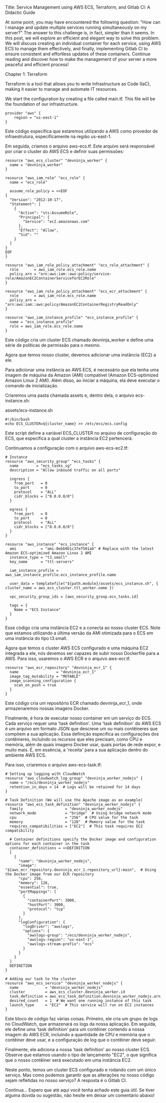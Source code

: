 Title: Service Management using AWS ECS, Terraform, and Gitlab CI: A Didactic Guide

At some point, you may have encountered the following question: "How can I manage and update multiple services running simultaneously on my server?" The answer to this challenge is, in fact, simpler than it seems. In this post, we will explore an efficient and elegant way to solve this problem. We will discuss creating an individual container for each service, using AWS ECS to manage them effectively, and finally, implementing Gitlab CI to ensure consistent and effortless updates of these containers. Continue reading and discover how to make the management of your server a more peaceful and efficient process!

Chapter 1: Terraform

Terraform is a tool that allows you to write Infrastructure as Code (IaC), making it easier to manage and automate IT resources.

We start the configuration by creating a file called main.tf. This file will be the foundation of our infrastructure.

```
provider "aws" {
    region = "us-east-1"
}
```

Este código especifica que estaremos utilizando a AWS como provedor de infraestrutura, especificamente na região us-east-1.

Em seguida, criamos o arquivo aws-ecs.tf. Este arquivo será responsável por criar o cluster do AWS ECS e definir suas permissões:

```
resource "aws_ecs_cluster" "devninja_worker" {
  name = "devninja_worker"
}

resource "aws_iam_role" "ecs_role" {
  name = "ecs_role"

  assume_role_policy = <<EOF
{
  "Version": "2012-10-17",
  "Statement": [
    {
      "Action": "sts:AssumeRole",
      "Principal": {
        "Service": "ec2.amazonaws.com"
      },
      "Effect": "Allow",
      "Sid": ""
    }
  ]
}
EOF
}

resource "aws_iam_role_policy_attachment" "ecs_role_attachment" {
  role       = aws_iam_role.ecs_role.name
  policy_arn = "arn:aws:iam::aws:policy/service-role/AmazonEC2ContainerServiceforEC2Role"
}

resource "aws_iam_role_policy_attachment" "ecs_ecr_attachment" {
  role       = aws_iam_role.ecs_role.name
  policy_arn = "arn:aws:iam::aws:policy/AmazonEC2ContainerRegistryReadOnly"
}

resource "aws_iam_instance_profile" "ecs_instance_profile" {
  name = "ecs_instance_profile"
  role = aws_iam_role.ecs_role.name
}
```

Este código cria um cluster ECS chamado devninja_worker e define uma série de políticas de permissão para o mesmo.

Agora que temos nosso cluster, devemos adicionar uma instância (EC2) a ele.

Para adicionar uma instância ao AWS ECS, é necessário que ela tenha uma imagem de máquina da Amazon (AMI) compatível (Amazon ECS-optimized Amazon Linux 2 AMI). Além disso, ao iniciar a máquina, ela deve executar o comando de inicialização.

Criaremos uma pasta chamada assets e, dentro dela, o arquivo ecs-instance.sh:

assets/ecs-instance.sh

```
#!/bin/bash
echo ECS_CLUSTER=${cluster_name} >> /etc/ecs/ecs.config
```

Este script define a variável ECS_CLUSTER no arquivo de configuração do ECS, que especifica a qual cluster a instância EC2 pertencerá.

Continuamos a configuração com o arquivo aws-ecs-ec2.tf:

```
# Instance
resource "aws_security_group" "ecs_tasks" {
  name        = "ecs_tasks_sg"
  description = "Allow inbound traffic on all ports"

  ingress {
    from_port   = 0
    to_port     = 0
    protocol    = "ALL"
    cidr_blocks = ["0.0.0.0/0"]
  }

  egress {
    from_port   = 0
    to_port     = 0
    protocol    = "ALL"
    cidr_blocks = ["0.0.0.0/0"]
  }
}

resource "aws_instance" "ecs_instance" {
  ami           = "ami-0ebb9b1c37ef501ab" # Replace with the latest Amazon ECS-optimized Amazon Linux 2 AMI
  instance_type = "t3.small"
  key_name      = "ttl-servers"

  iam_instance_profile = aws_iam_instance_profile.ecs_instance_profile.name

  user_data = templatefile("${path.module}/assets/ecs_instance.sh", { cluster_name = aws_ecs_cluster.ttl_worker.name })

  vpc_security_group_ids = [aws_security_group.ecs_tasks.id]

  tags = {
    Name = "ECS Instance"
  }
}
```

Esse código cria uma instância EC2 e a conecta ao nosso cluster ECS. Note que estamos utilizando a última versão da AMI otimizada para o ECS em uma instância do tipo t3.small.

Agora que temos o cluster AWS ECS configurado e uma máquina EC2 integrada a ele, nós devemos ser capazes de subir nosso Dockerfile para a AWS. Para isso, usaremos o AWS ECR e o arquivo aws-ecr.tf.

```
resource "aws_ecr_repository" "devninja_ecr_1" {
  name                 = "devninja_ecr_1"
  image_tag_mutability = "MUTABLE"
  image_scanning_configuration {
    scan_on_push = true
  }
}
```

Este código cria um repositório ECR chamado devninja_ecr_1, onde armazenaremos nossas imagens Docker.

Finalmente, é hora de executar nosso container em um serviço do ECS. Cada serviço requer uma 'task definition'. Uma 'task definition' do AWS ECS é um arquivo em formato JSON que descreve um ou mais contêineres que compõem a sua aplicação. Essa definição especifica as configurações dos contêineres, incluindo os recursos que eles precisam, como CPU e memória, além de quais imagens Docker usar, quais portas de rede expor, e muito mais. É, em essência, a 'receita' para a sua aplicação dentro do ambiente AWS ECS.

Para isso, criaremos o arquivo aws-ecs-task.tf:

```
# Setting up logging with CloudWatch
resource "aws_cloudwatch_log_group" "devninja_worker_nodejs" {
  name = "/ecs/devninja_worker_nodejs"
  retention_in_days = 14  # Logs will be retained for 14 days
}

# Task Definition (We will use the Apache image as an example)
resource "aws_ecs_task_definition" "devninja_worker_nodejs" {
  family                   = "devninja_worker_nodejs"
  network_mode             = "bridge"  # Using bridge network mode
  cpu                      = "256"  # CPU value for the task
  memory                   = "128"  # Memory value for the task
  requires_compatibilities = ["EC2"]  # This task requires EC2 compatibility

  # Container definitions specify the Docker image and configuration options for each container in the task
  container_definitions = <<DEFINITION
  [
    {
      "name": "devninja_worker_nodejs",
      "image": "${aws_ecr_repository.devninja_ecr_1.repository_url}:main",  # Using the Docker image from our ECR repository
      "cpu": 256,
      "memory": 128,
      "essential": true,
      "portMappings": [
        {
          "containerPort": 3000,
          "hostPort": 3000,
          "protocol": "tcp"
        }
      ],
      "logConfiguration": {
        "logDriver": "awslogs",
        "options": {
          "awslogs-group": "/ecs/devninja_worker_nodejs",
          "awslogs-region": "us-east-1",
          "awslogs-stream-prefix": "ecs"
        }
      }
    }
  ]
  DEFINITION
}

# Adding our task to the cluster
resource "aws_ecs_service" "devninja_worker_nodejs" {
  name            = "devninja_worker_nodejs"
  cluster         = aws_ecs_cluster.devninja_worker.id
  task_definition = aws_ecs_task_definition.devninja_worker_nodejs.arn
  desired_count   = 1  # We want one running instance of this task
  launch_type     = "EC2"  # This service will run on EC2 instances
}
```

Este bloco de código faz várias coisas. Primeiro, ele cria um grupo de logs no CloudWatch, que armazenará os logs da nossa aplicação. Em seguida, ele define uma 'task definition' para um contêiner contendo a nossa imagem do AWS ECR, incluindo a quantidade de CPU e memória que o contêiner deve usar, e a configuração de log que o contêiner deve seguir.

Finalmente, ele adiciona a nossa 'task definition' ao nosso cluster ECS. Observe que estamos usando o tipo de lançamento "EC2", o que significa que o nosso contêiner será executado em uma instância EC2.

Neste ponto, temos um cluster ECS configurado e rodando com um único serviço. Mas como podemos garantir que as alterações no nosso código sejam refletidas no nosso serviço? A resposta é o Gitlab CI.

Continua...
Espero que até aqui você tenha achado este guia útil. Se tiver alguma dúvida ou sugestão, não hesite em deixar um comentário abaixo!